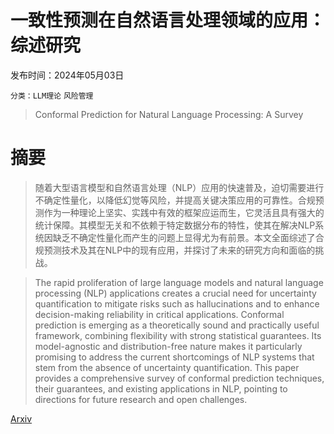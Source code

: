 # 一致性预测在自然语言处理领域的应用：综述研究

发布时间：2024年05月03日

`分类：LLM理论` `风险管理`

> Conformal Prediction for Natural Language Processing: A Survey

# 摘要

> 随着大型语言模型和自然语言处理（NLP）应用的快速普及，迫切需要进行不确定性量化，以降低幻觉等风险，并提高关键决策应用的可靠性。合规预测作为一种理论上坚实、实践中有效的框架应运而生，它灵活且具有强大的统计保障。其模型无关和不依赖于特定数据分布的特性，使其在解决NLP系统因缺乏不确定性量化而产生的问题上显得尤为有前景。本文全面综述了合规预测技术及其在NLP中的现有应用，并探讨了未来的研究方向和面临的挑战。

> The rapid proliferation of large language models and natural language processing (NLP) applications creates a crucial need for uncertainty quantification to mitigate risks such as hallucinations and to enhance decision-making reliability in critical applications. Conformal prediction is emerging as a theoretically sound and practically useful framework, combining flexibility with strong statistical guarantees. Its model-agnostic and distribution-free nature makes it particularly promising to address the current shortcomings of NLP systems that stem from the absence of uncertainty quantification. This paper provides a comprehensive survey of conformal prediction techniques, their guarantees, and existing applications in NLP, pointing to directions for future research and open challenges.

[Arxiv](https://arxiv.org/abs/2405.01976)